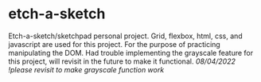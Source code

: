 # etch-a-sketch
Etch-a-sketch/sketchpad personal project. Grid, flexbox, html, css, and javascript are used for this project. For the purpose of practicing manipulating the DOM. Had trouble implementing the grayscale feature for this project, will revisit in the future to make it functional. *08/04/2022 !please revisit to make grayscale function work*
